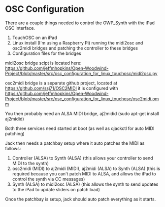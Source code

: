 # OSC Configuration

There are a couple things needed to control the OWP_Synth with the iPad OSC interface.

1. TouchOSC on an iPad
2. Linux install (I'm using a Raspberry Pi) running the midi2osc and osc2midi bridges and patching the controller to these bridges
3. Configuration files for the bridges

midi2osc bridge scipt is located here: https://github.com/jeffmhopkins/Open-Woodwind-Project/blob/master/src/osc_configuration_for_linux_touchosc/midi2osc.py

osc2midi bridge is a separate github project, located at https://github.com/ssj71/OSC2MIDI it is configured with https://github.com/jeffmhopkins/Open-Woodwind-Project/blob/master/src/osc_configuration_for_linux_touchosc/osc2midi.omm

You then probably need an ALSA MIDI bridge, aj2midid (sudo apt-get install aj2midid)

Both three services need started at boot (as well as qjackctl for auto MIDI patching)

Jack then needs a patchbay setup where it auto patches the MIDI as follows:
1. Controller (ALSA) to Synth (ALSA) (this allows your controller to send MIDI to the synth)
2. osc2midi (MIDI) to aj2midi (MIDI), aj2midi (ALSA) to Synth (ALSA) (this is required because you can't patch MIDI to ALSA, and allows the iPad to control the synth via CC messages)
3. Synth (ALSA) to midi2osc (ALSA) (this allows the synth to send updates to the iPad to update sliders on patch load)

Once the patchbay is setup, jack should auto patch everything as it starts.
